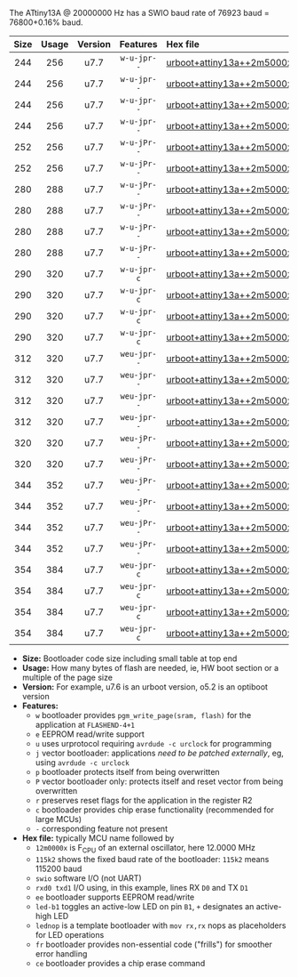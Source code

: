 The ATtiny13A @ 20000000 Hz has a SWIO baud rate of 76923 baud = 76800+0.16% baud.

|Size|Usage|Version|Features|Hex file|
|:-:|:-:|:-:|:-:|:--|
|244|256|u7.7|`w-u-jpr--`|[urboot+attiny13a++2m5000x++++9k6_swio_rxb0_txb1_led+b2.hex](https://raw.githubusercontent.com/stefanrueger/urboot.hex/main/mcus/attiny13a/external_oscillator/fcpu++2m5000_Hz/br++++9k6_bps/urboot+attiny13a++2m5000x++++9k6_swio_rxb0_txb1_led+b2.hex)|
|244|256|u7.7|`w-u-jpr--`|[urboot+attiny13a++2m5000x++++9k6_swio_rxb0_txb1_lednop.hex](https://raw.githubusercontent.com/stefanrueger/urboot.hex/main/mcus/attiny13a/external_oscillator/fcpu++2m5000_Hz/br++++9k6_bps/urboot+attiny13a++2m5000x++++9k6_swio_rxb0_txb1_lednop.hex)|
|244|256|u7.7|`w-u-jpr--`|[urboot+attiny13a++2m5000x++++9k6_swio_rxb1_txb0_led+b2.hex](https://raw.githubusercontent.com/stefanrueger/urboot.hex/main/mcus/attiny13a/external_oscillator/fcpu++2m5000_Hz/br++++9k6_bps/urboot+attiny13a++2m5000x++++9k6_swio_rxb1_txb0_led+b2.hex)|
|244|256|u7.7|`w-u-jpr--`|[urboot+attiny13a++2m5000x++++9k6_swio_rxb1_txb0_lednop.hex](https://raw.githubusercontent.com/stefanrueger/urboot.hex/main/mcus/attiny13a/external_oscillator/fcpu++2m5000_Hz/br++++9k6_bps/urboot+attiny13a++2m5000x++++9k6_swio_rxb1_txb0_lednop.hex)|
|252|256|u7.7|`w-u-jPr--`|[urboot+attiny13a++2m5000x++++9k6_swio_rxb0_txb1.hex](https://raw.githubusercontent.com/stefanrueger/urboot.hex/main/mcus/attiny13a/external_oscillator/fcpu++2m5000_Hz/br++++9k6_bps/urboot+attiny13a++2m5000x++++9k6_swio_rxb0_txb1.hex)|
|252|256|u7.7|`w-u-jPr--`|[urboot+attiny13a++2m5000x++++9k6_swio_rxb1_txb0.hex](https://raw.githubusercontent.com/stefanrueger/urboot.hex/main/mcus/attiny13a/external_oscillator/fcpu++2m5000_Hz/br++++9k6_bps/urboot+attiny13a++2m5000x++++9k6_swio_rxb1_txb0.hex)|
|280|288|u7.7|`w-u-jPr--`|[urboot+attiny13a++2m5000x++++9k6_swio_rxb0_txb1_led+b2_fr.hex](https://raw.githubusercontent.com/stefanrueger/urboot.hex/main/mcus/attiny13a/external_oscillator/fcpu++2m5000_Hz/br++++9k6_bps/urboot+attiny13a++2m5000x++++9k6_swio_rxb0_txb1_led+b2_fr.hex)|
|280|288|u7.7|`w-u-jPr--`|[urboot+attiny13a++2m5000x++++9k6_swio_rxb0_txb1_lednop_fr.hex](https://raw.githubusercontent.com/stefanrueger/urboot.hex/main/mcus/attiny13a/external_oscillator/fcpu++2m5000_Hz/br++++9k6_bps/urboot+attiny13a++2m5000x++++9k6_swio_rxb0_txb1_lednop_fr.hex)|
|280|288|u7.7|`w-u-jPr--`|[urboot+attiny13a++2m5000x++++9k6_swio_rxb1_txb0_led+b2_fr.hex](https://raw.githubusercontent.com/stefanrueger/urboot.hex/main/mcus/attiny13a/external_oscillator/fcpu++2m5000_Hz/br++++9k6_bps/urboot+attiny13a++2m5000x++++9k6_swio_rxb1_txb0_led+b2_fr.hex)|
|280|288|u7.7|`w-u-jPr--`|[urboot+attiny13a++2m5000x++++9k6_swio_rxb1_txb0_lednop_fr.hex](https://raw.githubusercontent.com/stefanrueger/urboot.hex/main/mcus/attiny13a/external_oscillator/fcpu++2m5000_Hz/br++++9k6_bps/urboot+attiny13a++2m5000x++++9k6_swio_rxb1_txb0_lednop_fr.hex)|
|290|320|u7.7|`w-u-jpr-c`|[urboot+attiny13a++2m5000x++++9k6_swio_rxb0_txb1_led+b2_fr_ce.hex](https://raw.githubusercontent.com/stefanrueger/urboot.hex/main/mcus/attiny13a/external_oscillator/fcpu++2m5000_Hz/br++++9k6_bps/urboot+attiny13a++2m5000x++++9k6_swio_rxb0_txb1_led+b2_fr_ce.hex)|
|290|320|u7.7|`w-u-jpr-c`|[urboot+attiny13a++2m5000x++++9k6_swio_rxb0_txb1_lednop_fr_ce.hex](https://raw.githubusercontent.com/stefanrueger/urboot.hex/main/mcus/attiny13a/external_oscillator/fcpu++2m5000_Hz/br++++9k6_bps/urboot+attiny13a++2m5000x++++9k6_swio_rxb0_txb1_lednop_fr_ce.hex)|
|290|320|u7.7|`w-u-jpr-c`|[urboot+attiny13a++2m5000x++++9k6_swio_rxb1_txb0_led+b2_fr_ce.hex](https://raw.githubusercontent.com/stefanrueger/urboot.hex/main/mcus/attiny13a/external_oscillator/fcpu++2m5000_Hz/br++++9k6_bps/urboot+attiny13a++2m5000x++++9k6_swio_rxb1_txb0_led+b2_fr_ce.hex)|
|290|320|u7.7|`w-u-jpr-c`|[urboot+attiny13a++2m5000x++++9k6_swio_rxb1_txb0_lednop_fr_ce.hex](https://raw.githubusercontent.com/stefanrueger/urboot.hex/main/mcus/attiny13a/external_oscillator/fcpu++2m5000_Hz/br++++9k6_bps/urboot+attiny13a++2m5000x++++9k6_swio_rxb1_txb0_lednop_fr_ce.hex)|
|312|320|u7.7|`weu-jpr--`|[urboot+attiny13a++2m5000x++++9k6_swio_rxb0_txb1_ee_led+b2.hex](https://raw.githubusercontent.com/stefanrueger/urboot.hex/main/mcus/attiny13a/external_oscillator/fcpu++2m5000_Hz/br++++9k6_bps/urboot+attiny13a++2m5000x++++9k6_swio_rxb0_txb1_ee_led+b2.hex)|
|312|320|u7.7|`weu-jpr--`|[urboot+attiny13a++2m5000x++++9k6_swio_rxb0_txb1_ee_lednop.hex](https://raw.githubusercontent.com/stefanrueger/urboot.hex/main/mcus/attiny13a/external_oscillator/fcpu++2m5000_Hz/br++++9k6_bps/urboot+attiny13a++2m5000x++++9k6_swio_rxb0_txb1_ee_lednop.hex)|
|312|320|u7.7|`weu-jpr--`|[urboot+attiny13a++2m5000x++++9k6_swio_rxb1_txb0_ee_led+b2.hex](https://raw.githubusercontent.com/stefanrueger/urboot.hex/main/mcus/attiny13a/external_oscillator/fcpu++2m5000_Hz/br++++9k6_bps/urboot+attiny13a++2m5000x++++9k6_swio_rxb1_txb0_ee_led+b2.hex)|
|312|320|u7.7|`weu-jpr--`|[urboot+attiny13a++2m5000x++++9k6_swio_rxb1_txb0_ee_lednop.hex](https://raw.githubusercontent.com/stefanrueger/urboot.hex/main/mcus/attiny13a/external_oscillator/fcpu++2m5000_Hz/br++++9k6_bps/urboot+attiny13a++2m5000x++++9k6_swio_rxb1_txb0_ee_lednop.hex)|
|320|320|u7.7|`weu-jPr--`|[urboot+attiny13a++2m5000x++++9k6_swio_rxb0_txb1_ee.hex](https://raw.githubusercontent.com/stefanrueger/urboot.hex/main/mcus/attiny13a/external_oscillator/fcpu++2m5000_Hz/br++++9k6_bps/urboot+attiny13a++2m5000x++++9k6_swio_rxb0_txb1_ee.hex)|
|320|320|u7.7|`weu-jPr--`|[urboot+attiny13a++2m5000x++++9k6_swio_rxb1_txb0_ee.hex](https://raw.githubusercontent.com/stefanrueger/urboot.hex/main/mcus/attiny13a/external_oscillator/fcpu++2m5000_Hz/br++++9k6_bps/urboot+attiny13a++2m5000x++++9k6_swio_rxb1_txb0_ee.hex)|
|344|352|u7.7|`weu-jPr--`|[urboot+attiny13a++2m5000x++++9k6_swio_rxb0_txb1_ee_led+b2_fr.hex](https://raw.githubusercontent.com/stefanrueger/urboot.hex/main/mcus/attiny13a/external_oscillator/fcpu++2m5000_Hz/br++++9k6_bps/urboot+attiny13a++2m5000x++++9k6_swio_rxb0_txb1_ee_led+b2_fr.hex)|
|344|352|u7.7|`weu-jPr--`|[urboot+attiny13a++2m5000x++++9k6_swio_rxb0_txb1_ee_lednop_fr.hex](https://raw.githubusercontent.com/stefanrueger/urboot.hex/main/mcus/attiny13a/external_oscillator/fcpu++2m5000_Hz/br++++9k6_bps/urboot+attiny13a++2m5000x++++9k6_swio_rxb0_txb1_ee_lednop_fr.hex)|
|344|352|u7.7|`weu-jPr--`|[urboot+attiny13a++2m5000x++++9k6_swio_rxb1_txb0_ee_led+b2_fr.hex](https://raw.githubusercontent.com/stefanrueger/urboot.hex/main/mcus/attiny13a/external_oscillator/fcpu++2m5000_Hz/br++++9k6_bps/urboot+attiny13a++2m5000x++++9k6_swio_rxb1_txb0_ee_led+b2_fr.hex)|
|344|352|u7.7|`weu-jPr--`|[urboot+attiny13a++2m5000x++++9k6_swio_rxb1_txb0_ee_lednop_fr.hex](https://raw.githubusercontent.com/stefanrueger/urboot.hex/main/mcus/attiny13a/external_oscillator/fcpu++2m5000_Hz/br++++9k6_bps/urboot+attiny13a++2m5000x++++9k6_swio_rxb1_txb0_ee_lednop_fr.hex)|
|354|384|u7.7|`weu-jpr-c`|[urboot+attiny13a++2m5000x++++9k6_swio_rxb0_txb1_ee_led+b2_fr_ce.hex](https://raw.githubusercontent.com/stefanrueger/urboot.hex/main/mcus/attiny13a/external_oscillator/fcpu++2m5000_Hz/br++++9k6_bps/urboot+attiny13a++2m5000x++++9k6_swio_rxb0_txb1_ee_led+b2_fr_ce.hex)|
|354|384|u7.7|`weu-jpr-c`|[urboot+attiny13a++2m5000x++++9k6_swio_rxb0_txb1_ee_lednop_fr_ce.hex](https://raw.githubusercontent.com/stefanrueger/urboot.hex/main/mcus/attiny13a/external_oscillator/fcpu++2m5000_Hz/br++++9k6_bps/urboot+attiny13a++2m5000x++++9k6_swio_rxb0_txb1_ee_lednop_fr_ce.hex)|
|354|384|u7.7|`weu-jpr-c`|[urboot+attiny13a++2m5000x++++9k6_swio_rxb1_txb0_ee_led+b2_fr_ce.hex](https://raw.githubusercontent.com/stefanrueger/urboot.hex/main/mcus/attiny13a/external_oscillator/fcpu++2m5000_Hz/br++++9k6_bps/urboot+attiny13a++2m5000x++++9k6_swio_rxb1_txb0_ee_led+b2_fr_ce.hex)|
|354|384|u7.7|`weu-jpr-c`|[urboot+attiny13a++2m5000x++++9k6_swio_rxb1_txb0_ee_lednop_fr_ce.hex](https://raw.githubusercontent.com/stefanrueger/urboot.hex/main/mcus/attiny13a/external_oscillator/fcpu++2m5000_Hz/br++++9k6_bps/urboot+attiny13a++2m5000x++++9k6_swio_rxb1_txb0_ee_lednop_fr_ce.hex)|

- **Size:** Bootloader code size including small table at top end
- **Usage:** How many bytes of flash are needed, ie, HW boot section or a multiple of the page size
- **Version:** For example, u7.6 is an urboot version, o5.2 is an optiboot version
- **Features:**
  + `w` bootloader provides `pgm_write_page(sram, flash)` for the application at `FLASHEND-4+1`
  + `e` EEPROM read/write support
  + `u` uses urprotocol requiring `avrdude -c urclock` for programming
  + `j` vector bootloader: applications *need to be patched externally*, eg, using `avrdude -c urclock`
  + `p` bootloader protects itself from being overwritten
  + `P` vector bootloader only: protects itself and reset vector from being overwritten
  + `r` preserves reset flags for the application in the register R2
  + `c` bootloader provides chip erase functionality (recommended for large MCUs)
  + `-` corresponding feature not present
- **Hex file:** typically MCU name followed by
  + `12m0000x` is F<sub>CPU</sub> of an external oscillator, here 12.0000 MHz
  + `115k2` shows the fixed baud rate of the bootloader: `115k2` means 115200 baud
  + `swio` software I/O (not UART)
  + `rxd0 txd1` I/O using, in this example, lines RX `D0` and TX `D1`
  + `ee` bootloader supports EEPROM read/write
  + `led-b1` toggles an active-low LED on pin `B1`, `+` designates an active-high LED
  + `lednop` is a template bootloader with `mov rx,rx` nops as placeholders for LED operations
  + `fr` bootloader provides non-essential code ("frills") for smoother error handling
  + `ce` bootloader provides a chip erase command
